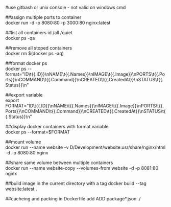 #use gitbash or unix console - not valid on windows cmd

##assign multiple ports to container   
docker run -d -p 8080:80 -p 3000:80 nginx:latest  

##list all containers id /all /quiet    
docker ps -qa 

##remove all stoped containers  
docker rm $(docker ps -aq) 

##format docker ps  
docker ps --format="ID\t{{.ID}}\nNAME\t{{.Names}}\nIMAGE\t{{.Image}}\nPORTS\t{{.Ports}}\nCOMMAND\t{{.Command}}\nCREATED\t{{.CreatedAt}}\nSTATUS\t{{.Status}}\n" 

##export variable   
export FORMAT="ID\t{{.ID}}\nNAME\t{{.Names}}\nIMAGE\t{{.Image}}\nPORTS\t{{.Ports}}\nCOMMAND\t{{.Command}}\nCREATED\t{{.CreatedAt}}\nSTATUS\t{{.Status}}\n" 

##display docker containers with format variable  
docker ps --format=$FORMAT

##mount volume  
docker run --name website -v D/Development/website:usr/share/nginx/html -d -p 8080:80 nginx

##share same volume between multiple containers   
docker run --name website-copy --volumes-from website -d -p 8081:80 nginx

##build image in the current directory with a tag
docker build --tag website:latest .

##cacheing and packing
in Dockerfile add ADD package*.json ./
